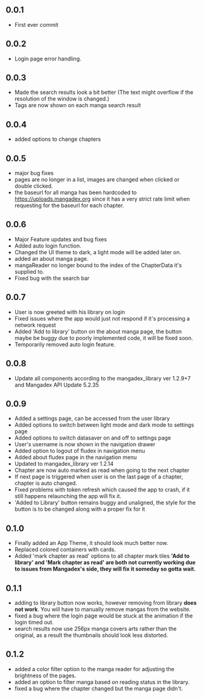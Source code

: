 ## 0.0.1
- First ever commit

## 0.0.2

- Login page error handling.

## 0.0.3

- Made the search results look a bit better (The text might overflow if the resolution of the window is changed.)
- Tags are now shown on each manga search result

## 0.0.4
- added options to change chapters

## 0.0.5
- major bug fixes
- pages are no longer in a list, images are changed when clicked or double clicked.
- the baseurl for all manga has been hardcoded to https://uploads.mangadex.org since it has a very strict rate limit when requesting for the baseurl for each chapter.

## 0.0.6
 - Major Feature updates and bug fixes
 - Added auto login function.
 - Changed the UI theme to dark, a light mode will be added later on.
 - added an about manga page.
 - mangaReader no longer bound to the index of the ChapterData it's supplied to.
 - Fixed bug with the search bar

## 0.0.7
 - User is now greeted with his library on login
 - Fixed issues where the app would just not respond if it's processing a network request
 - Added 'Add to library' button on the about manga page, the button maybe be buggy due to poorly implemented code, it will be fixed soon.
 - Temporarily removed auto login feature.

## 0.0.8
 - Update all components according to the mangadex_library ver 1.2.9+7 and Mangadex API Update 5.2.35

## 0.0.9
 - Added a settings page, can be accessed from the user library
 - Added options to switch between light mode and dark mode to settings page
 - Added options to switch datasaver on and off to settings page
 - User's username is now shown in the navigation drawer
 - Added option to logout of fludex in navigation menu
 - Added about fludex page in the navigation menu
 - Updated to mangadex_library ver 1.2.14
 - Chapter are now auto marked as read when going to the next chapter
 - If next page is triggered when user is on the last page of a chapter, chapter is auto changed.
 - Fixed problems with token refresh which caused the app to crash, if it still happens relaunching the app will fix it.
 - 'Added to Library' button remains buggy and unaligned, the style for the button is to be changed along with a proper fix for it

## 0.1.0
 - Finally added an App Theme, it should look much better now.
 - Replaced colored containers with cards.
 - Added 'mark chapter as read' options to all chapter mark tiles
   **'Add to library' and 'Mark chapter as read' are both not currently working due to issues from Mangadex's side, they will fix it someday so gotta wait.**

## 0.1.1
 - adding to library button now works, however removing from library **does not work**. You will have to manually remove mangas from the  website.
 - fixed a bug where the login page would be stuck at the animation if the login timed out.
 - search results now use 256px manga covers arts rather than the original, as a result the thumbnails should look less distorted.

## 0.1.2
 - added a color filter option to the manga reader for adjusting the brightness of the pages.
 - added an option to filter manga based on reading status in the library.
 - fixed a bug where the chapter changed but the manga page didn't.